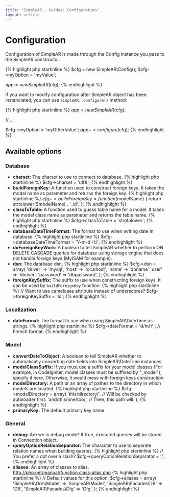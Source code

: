 ```yaml
---
title: "SimpleAR - Guides: Configuration"
layout: article
---
```


# Configuration

Configuration of SimpleAR is made through the Config instance you pass to the
SimpleAR constructor.

{% highlight php startinline %}
$cfg = new SimpleAR\Config();
$cfg->myOption = 'myValue';

$app = new SimpleAR($cfg);
{% endhighlight %}

If you want to modify configuration after SimpleAR object has been instanciated,
you can use `SimpleAR::configure()` method:

{% highlight php startinline %}
$app = new SimpleAR($cfg);

// ...

$cfg->myOption = 'myOtherValue';
$app->configure($cfg);
{% endhighlight %}

## Available options

### Database

* **charset:** The charset to use to connect to database.
{% highlight php startinline %}
$cfg->charset = 'utf8';
{% endhighlight %}
* **buildForeignKey:** A function used to construct foreign keys. It takes the
model name as parameter and returns the foreign key.
{% highlight php startinline %}
$cfg->buildForeignKey = function($modelName) {
    return strtolower($modelName) . '_id';
};
{% endhighlight %}
* **classToTable:** A function used to guess table name for a model. It takes
the model class name as parameter and returns the table name.
{% highlight php startinline %}
$cfg->classToTable = 'strotolower';
{% endhighlight %}
* **databaseDateTimeFormat:** The format to use when writing date in database.
{% highlight php startinline %}
$cfg->databaseDateTimeFormat = 'Y-m-d H:i';
{% endhighlight %}
* **doForeignKeyWork:** A boolean to tell SimpleAR whether to perform ON DELETE
CASCADE queries for database using storage engine that does not handle foreign
keys (MyISAM for example).
* **dsn:** The database dsn.
{% highlight php startinline %}
$cfg->dsn = array(
    'driver'   => 'mysql',
    'host'     => 'localhost',
    'name'     => 'dbname'
    'user'     => 'dbuser',
    'password' => 'dbpassword',
);
{% endhighlight %}
* **foreignKeySuffix:** The suffix to use when constructing foreign keys. It can
be used by `buildForeignKey` function.
{% highlight php startinline %}
// Want to use camelcase attribute instead of underscores?
$cfg->foreignKeySuffix = 'Id';
{% endhighlight %}

### Localization

* **dateFormat:** The format to use when using SimpleAR\DateTime as strings.
{% highlight php startinline %}
$cfg->dateFormat = 'd/m/Y'; // French format.
{% endhighlight %}

### Model

* **convertDateToObject:** A boolean to tell SimpleAR whether to automatically
converting date fields into SimpleAR\DateTime instances.
* **modelClassSuffix:** If you must use a suffix for your model classes (For
example, in CodeIgniter, model classes must be suffixed by "\_model"), specify
it here. Otherwise, it would mess with foreign keys construction.
* **modelDirectory:** A path or an array of pathes to the directory in which
models are located.
{% highlight php startinline %}
$cfg->modelDirectory = array(
    'this/directory/',   // Will be checked by autoloader first.
    'and/this/one/too/', // Then, this path will.
);
{% endhighlight %}
* **primaryKey:** The default primary key name.

### General

* **debug:** Are we in debug mode? If true, executed queries will be stored in
Connection object.
* **queryOptionRelationSeparator:** The character to use to separate relation
names when building queries.
{% highlight php startinline %}
// You prefer a dot over a slash?
$cfg->queryOptionRelationSeparator = '.';
{% endhighlight %}
* **aliases:** An array of classes to alias.
http://php.net/manual/function.class-alias.php
{% highlight php startinline %}
// Default values for this option:
$cfg->aliases = array(
    'SimpleAR\Orm\Model'   => 'SimpleAR\Model',
    'SimpleAR\Facades\DB'  => 'DB',
    'SimpleAR\Facades\Cfg' => 'Cfg',
);
{% endhighlight %}
